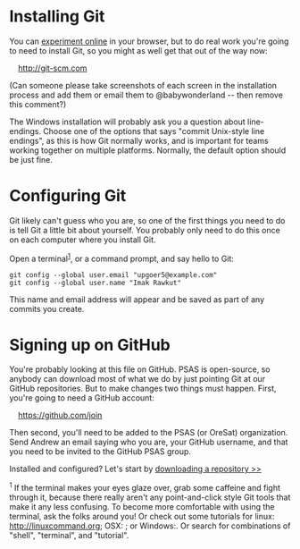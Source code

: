 # Installing Git
You can [experiment online](http://try.github.com) in your browser, but to do real work you're going to need to install Git, so you might as well get that out of the way now:

&nbsp;&nbsp;&nbsp;&nbsp;http://git-scm.com

(Can someone please take screenshots of each screen in the installation process and add them or email them to @babywonderland -- then remove this comment?)

The Windows installation will probably ask you a question about line-endings. Choose one of the options that says "commit Unix-style line endings", as this is how Git normally works, and is important for teams working together on multiple platforms. Normally, the default option should be just fine.


# Configuring Git
Git likely can't guess who you are, so one of the first things you need to do is tell Git a little bit about yourself. You probably only need to do this once on each computer where you install Git.

Open a terminal<sup>[1](#footnote1)</sup>, or a command prompt, and say hello to Git:

    git config --global user.email "upgoer5@example.com"
	git config --global user.name "Imak Rawkut"

This name and email address will appear and be saved as part of any commits you create.


# Signing up on GitHub
You're probably looking at this file on GitHub. PSAS is open-source, so anybody can download most of what we do by just pointing Git at our GitHub repositories. But to make changes two things must happen. First, you're going to need a GitHub account:

&nbsp;&nbsp;&nbsp;&nbsp;https://github.com/join

Then second, you'll need to be added to the PSAS (or OreSat) organization. Send Andrew an email saying who you are, your GitHub username, and that you need to be invited to the GitHub PSAS group.


Installed and configured? Let's start by [downloading a repository >>](clone.md)






<a name="footnote1"></a><sup>1</sup>  If the terminal makes your eyes glaze over, grab some caffeine and fight through it, because there really aren't any point-and-click style Git tools that make it any less confusing. To become more comfortable with using the terminal, ask the folks around you! Or check out some tutorials for linux: http://linuxcommand.org; OSX: ; or Windows:. Or search for combinations of "shell", "terminal", and "tutorial".
